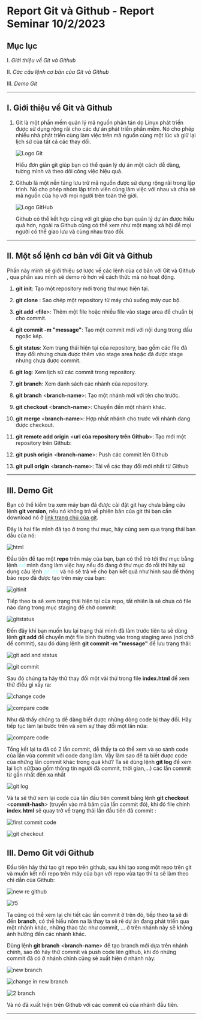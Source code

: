 # **Report Git và Github - Report Seminar 10/2/2023**

## **Mục lục**

I. *Giới thiệu về Git và Github*

II. *Các câu lệnh cơ bản của Git và Github*

III. *Demo Git*

---

## **I. Giới thiệu về Git và Github**
1. Git là một phần mềm quản lý mã nguồn phân tán do Linux phát triển được sử dụng rộng rãi cho các dự án phát triển phần mềm. Nó cho phép nhiều nhà 
phát triển cùng làm việc trên mã nguồn cùng một lúc và giữ lại lịch sử của tất cả các thay đổi.
    
    ![Logo Git](https://git-scm.com/images/logos/downloads/Git-Logo-White.png)

    Hiểu đơn giản git giúp bạn có thể quản lý dự án một cách dễ dàng, tường mình và theo dõi công việc hiệu quả.
    
2. Github là một nền tảng lưu trữ mã nguồn được sử dụng rộng rãi trong lập trình. Nó cho phép nhóm lập trình viên cùng làm việc với nhau và chia sẻ mã nguồn của họ với mọi người trên toàn thế giới.

    ![Logo GitHub](https://lthub.ubc.ca/files/2021/06/GitHub-Logo.png)

    Github có thể kết hợp cùng với git giúp cho bạn quản lý dự án được hiểu quả hơn, ngoài ra Github cũng có thể xem như một mạng xã hội để mọi người có thể giao lưu và cùng nhau trao đổi.

---

## **II. Một số lệnh cơ bản với Git và Github**
Phần này mình sẽ giới thiệu sơ lược về các lệnh của cơ bản với Git và Github , qua phần sau mình sẽ demo rõ hơn về cách thức mà nó hoạt động.
1. **git init**: Tạo một repository mới trong thư mục hiện tại.

2. **git clone** <repository>: Sao chép một repository từ máy chủ xuống máy cục bộ.

3. **git add** <**file**>: Thêm một file hoặc nhiều file vào stage area để chuẩn bị cho commit.

4. **git commit -m "message"**: Tạo một commit mới với nội dung trong dấu ngoặc kép.

5. **git status**: Xem trạng thái hiện tại của repository, bao gồm các file đã thay đổi nhưng chưa được thêm vào stage area hoặc đã được stage nhưng chưa được commit.

6. **git log**: Xem lịch sử các commit trong repository.

7. **git branch**: Xem danh sách các nhánh của repository.

8. **git branch** <**branch-name**>: Tạo một nhánh mới với tên cho trước.

9. **git checkout** <**branch-name**>: Chuyển đến một nhánh khác.

10. **git merge** <**branch-name**>: Hợp nhất nhánh cho trước với nhánh đang được checkout.

11. **git remote add origin** <**url của repository trên Github**>: Tạo mới một repository trên Github:

12. **git push origin** <**branch-name**>: Push các commit lên Github

13. **git pull origin** <**branch-name**>: Tải về các thay đổi mới nhất từ Github

---

## **III. Demo Git**

Bạn có thể kiểm tra xem máy bạn đã được cài đặt git hay chưa bằng câu lệnh **git version**, nếu nó không trả về phiên bản của git thì bạn cần download nó ở [link trang chủ của git](https://git-scm.com/).

Đây là hai file mình đã tạo ở trong thư mục, hãy cùng xem qua trạng thái ban đầu của nó:

![html](img/html.png)

Đầu tiên để tạo một **repo** trên máy của bạn, bạn có thể trỏ tới thư mục bằng lệnh <span style="color: #99FFFF">cd</span> mình đang làm việc hay nếu đó đang ở thư mục đó rồi thì hãy sử dụng câu lệnh <span style="color: #99FFFF">git init</span> và nó sẽ trả về cho bạn kết quả như hình sau để thông báo repo đã được tạo trên máy của bạn:

![gitinit](img\gitinit.png)

Tiếp theo ta sẽ xem trạng thái hiện tại của repo, tất nhiên là sẽ chưa có file nào đang trong mục staging để chờ commit:

![gitstatus](img\gitst1.png)

Đến đây khi bạn muốn lưu lại trạng thái mình đã làm trước tiên ta sẽ dùng lệnh **git add** để chuyển một file bình thường vào trong staging area (nơi chờ để commit), sau đó dùng lệnh **git commit -m "message"** để lưu trạng thái:

![git add and status](img/gitadd1.png)

![git commit](img/gitcommit1.png)

Sau đó chúng ta hãy thử thay đổi một vài thứ trong file **index.html** để xem thử điều gì xảy ra:

![change code](img/indexchange1.png)

![compare code](img/compare1.png)

Như đã thấy chúng ta dễ dàng biết được những dòng code bị thay đổi. Hãy tiếp tục làm lại bước trên và xem sự thay đổi một lần nữa:

![compare code](img/compare2.png)

Tổng kết lại ta đã có 2 lần commit, dễ thấy ta có thể xem và so sánh code của lần vừa commit với code đang làm. Vậy làm sao để ta biết được code của những lần commit khác trong quá khứ? Ta sẽ dùng lệnh **git log** để xem lại lịch sử(bao gồm thông tin người đã commit, thời gian,...) các lần commit từ gần nhất đến xa nhất 

![git log](img\gitlog1.png)

Và ta sẽ thử xem lại code của lần đầu tiên commit bằng lệnh **git checkout** <**commit-hash**> (truyền vào mã băm của lần commit đó), khi đó file chính **index.html** sẽ quay trở về trạng thái lần đầu tiên đã commit :

![first commit code](img/indexcommit1.png)

![git checkout](img/gitcheckout1.png)

## **III. Demo Git với Github**

Đầu tiên hãy thử tạo git repo trên github, sau khi tạo xong một repo trên git và muốn kết nối repo trên máy của bạn với repo vừa tạo thì ta sẽ làm theo chỉ dẫn của Github:
 
![new re github](img/repogithub.png)

![f5](img/f5.png)

Ta cũng có thể xem lại chi tiết các lần commit ở trên đó, tiếp theo ta sẽ đi đến **branch**, có thể hiểu nôm na là thay ta sẽ rẽ dự án đang phát triển qua một nhánh khác, những thao tác như commit, ... ở trên nhánh này sẽ không ảnh hưởng đến các nhánh khác.

Dùng lệnh **git branch** <**branch-name**> để tạo branch mới dựa trên nhánh chính, sao đó hãy thử commit và push code lên github, khi đó những commit đã có ở nhánh chính cũng sẽ xuất hiện ở nhánh này:

![new branch](img/brachnew.png)

![change in new branch](img/branchchange.png)

![2 branch](img/new.png)

Và nó đã xuất hiện trên Github với các commit cũ của nhánh đầu tiên.

---
